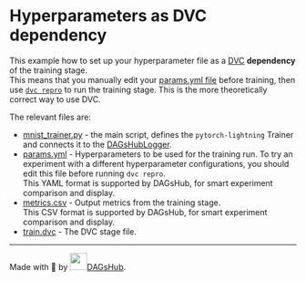# Hyperparameters as DVC dependency

This example how to set up your hyperparameter file as a [DVC](https://dvc.org) __dependency__ of the training stage. <br/>
This means that you manually edit your [params.yml file](params.yml) before training,
then use [`dvc repro`](https://dvc.org/doc/command-reference/repro) to run the training stage.
This is the more theoretically correct way to use DVC.

The relevant files are:
* [mnist_trainer.py](mnist_trainer.py) - the main script, defines the `pytorch-lightning` Trainer and connects it to the
    [DAGsHubLogger](../../pytorch_lightning_dagshub/logger.py).
* [params.yml](params.yml) - Hyperparameters to be used for the training run.
    To try an experiment with a different hyperparameter configurations, you should edit this file before running `dvc repro`. <br/>
    This YAML format is supported by DAGsHub, for smart experiment comparison and display.
* [metrics.csv](metrics.csv) - Output metrics from the training stage. <br/>
    This CSV format is supported by DAGsHub, for smart experiment comparison and display.   
* [train.dvc](train.dvc) - The DVC stage file.    

---

Made with 🐶 by [<img src="https://dagshub.com/img/favicon.svg" width=30 alt=""/>DAGsHub](https://dagshub.com/).